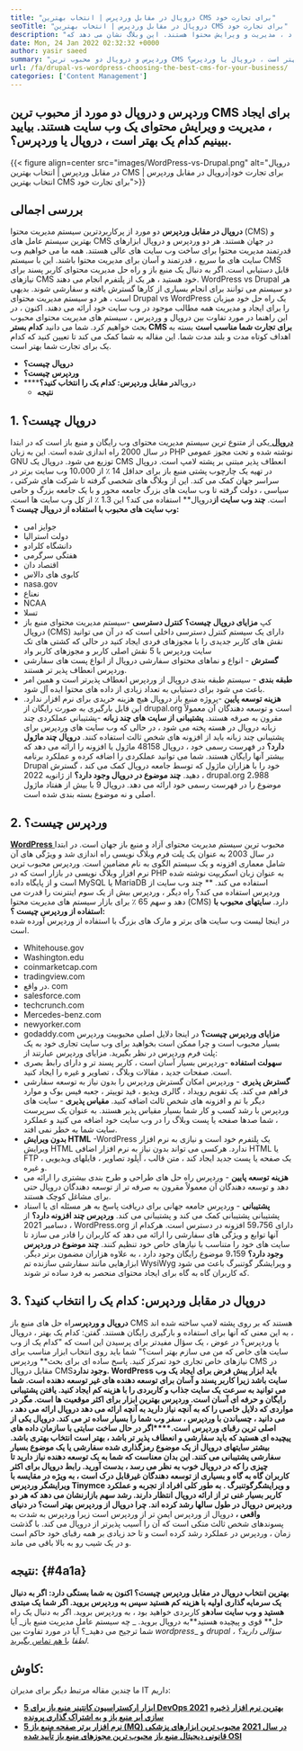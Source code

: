 ```yaml
---
title: "دروپال در مقابل وردپرس | انتخاب بهترین CMS برای تجارت خود" 
seoTitle: "دروپال در مقابل وردپرس | انتخاب بهترین CMS برای تجارت خود" 
description: "وردپرس و دروپال دو سیستم مدیریت محتوای محبوب برای ایجاد ، مدیریت و ویرایش محتوا هستند. این وبلاگ نشان می دهد که CMS برای تجارت شما بهترین است." 
date: Mon, 24 Jan 2022 02:32:32 +0000
author: yasir saeed
summary: "وردپرس و دروپال دو محبوب ترین CMS برای ایجاد ، مدیریت و ویرایش محتوای یک وب سایت هستند. بیایید ببینیم کدام یک بهتر است ، دروپال یا وردپرس؟." 
url: /fa/drupal-vs-wordpress-choosing-the-best-cms-for-your-business/
categories: ['Content Management']
---
```


## وردپرس و دروپال دو مورد از محبوب ترین CMS برای ایجاد ، مدیریت و ویرایش محتوای یک وب سایت هستند. بیایید ببینیم کدام یک بهتر است ، دروپال یا وردپرس؟.

{{< figure align=center src="images/WordPress-vs-Drupal.png" alt="دروپال در مقابل وردپرس | انتخاب بهترین CMS برای تجارت خود|دروپال در مقابل وردپرس | انتخاب بهترین CMS برای تجارت خود">}}


## بررسی اجمالی
**دروپال در مقابل وردپرس** دو مورد از پرکاربردترین سیستم مدیریت محتوا (CMS) و بهترین سیستم عامل های CMS در جهان هستند. هر دو وردپرس و دروپال ابزارهای قدرتمند مدیریت محتوا برای ساخت وب سایت های عالی هستند. همه ما می خواهیم وب سایت های ما سریع ، قدرتمند و آسان برای مدیریت محتوا باشند. این با سیستم CMS قابل دستیابی است. اگر به دنبال یک منبع باز و راه حل مدیریت محتوای کاربر پسند برای نیازهای CMS خود هستید ، هر یک از پلتفرم انجام می دهند. WordPress vs Drupal هر دو سیستم می توانند برای انجام بسیاری از کارها گسترش یافته و سفارشی شوند.
بدیهی است ، هر دو سیستم مدیریت محتوای Drupal vs WordPress یک راه حل خود میزبان را برای ایجاد و مدیریت همه مطالب موجود در وب سایت خود ارائه می دهند. اکنون ، در این راهنما در مورد تفاوت بین دروپال و وردپرس ، سیستم های مدیریت محتوای محبوب بحث خواهیم کرد. شما می دانید **کدام بستر CMS برای تجارت شما مناسب است** بسته به اهداف کوتاه مدت و بلند مدت شما. این مقاله به شما کمک می کند تا تعیین کنید که کدام یک برای تجارت شما بهتر است.
* **دروپال چیست؟** 
* **وردپرس چیست؟** 
* ****دروپال**در مقابل وردپرس: کدام یک را انتخاب کنید؟** 
  * **نتیجه** 

## **1. دروپال چیست؟** 
[ **دروپال** ][1] یکی از متنوع ترین سیستم مدیریت محتوای وب رایگان و منبع باز است که در ابتدا در سال 2000 راه اندازی شده است. این به زبان PHP نوشته شده و تحت مجوز عمومی GNU توزیع می شود. دروپال یک CMS انعطاف پذیر مبتنی بر پشته لامپ است.
دروپال در تهیه یک چارچوب پشتی منبع باز برای حداقل 14 ٪ از 10،000 وب سایت برتر در سراسر جهان کمک می کند. این از وبلاگ های شخصی گرفته تا شرکت های شرکتی ، سیاسی ، دولت گرفته تا وب سایت های بزرگ جامعه محور و با یک جامعه بزرگ و حامی است.
**چند وب سایت از**دروپال** استفاده می کند؟ این 1.3 ٪ از کل وب سایت ها است.
**وب سایت های محبوب با استفاده از دروپال چیست ؟:**  
  * جوایز امی
  * دولت استرالیا
  * دانشگاه کلرادو
  * هفتگی سرگرمی
  * اقتصاد دان
  * کابوی های دالاس
  * nasa.gov
  * نعناع
  * NCAA
  * تسلا
  * کپ
**مزایای دروپال چیست؟** [][2]
**کنترل دسترسی** -سیستم مدیریت محتوای منبع باز دروپال (CMS) دارای یک سیستم کنترل دسترسی داخلی است که در آن می توانید نقش های کاربر جدیدی را با مجوزهای فردی ایجاد کنید در حالی که کشتی های تک سایت وردپرس با 5 نقش اصلی کاربر و مجوزهای کاربر واد
* **گسترش** - انواع و نماهای محتوای سفارشی دروپال از انواع پست های سفارشی وردپرس انعطاف پذیر تر هستند.
* **طبقه بندی** - سیستم طبقه بندی دروپال از وردپرس انعطاف پذیرتر است و همین امر باعث می شود برای دستیابی به تعداد زیادی از داده های محتوا ایده آل شود.
* **هزینه توسعه پایین** -پروژه منبع باز دروپال هیچ هزینه خریدی برای نرم افزار ندارد. این قابل بارگیری به صورت رایگان از drupal.org است و توسعه دهندگان آن معمولاً مقرون به صرفه هستند.
**پشتیبانی از سایت های چند زبانه** -پشتیبانی عملکردی چند زبانه دروپال در هسته پخته می شود ، در حالی که وب سایت های وردپرس برای پشتیبانی چند زبانه باید از افزونه های شخص ثالث استفاده کنند.
**دروپال چند ماژول دارد؟** در فهرست رسمی خود ، دروپال 48158 ماژول یا افزونه را ارائه می دهد که بیشتر آنها رایگان هستند. شما می توانید عملکردی را اضافه کرده و عملکرد برنامه Drupal خود را با هزاران ماژول که توسط جامعه دروپال کمک می کند ، گسترش دهید.
**چند موضوع در دروپال وجود دارد؟** از ژانویه 2022 ، drupal.org 2،988 موضوع را در فهرست رسمی خود ارائه می دهد. دروپال 9 با بیش از هفتاد ماژول اصلی و نه موضوع بسته بندی شده است.

## 2. وردپرس چیست؟
[ **WordPress** ][3] محبوب ترین سیستم مدیریت محتوای آزاد و منبع باز جهان است. در ابتدا در سال 2003 به عنوان یک پلت فرم وبلاگ نویسی راه اندازی شد و ویژگی های آن شامل معماری افزونه و یک سیستم الگوی به نام مضامین است. وردپرس محبوب ترین نرم افزار وبلاگ نویسی در بازار است که در PHP به عنوان زبان اسکریپت نوشته شده است و از پایگاه داده MySQL یا MariaDB استفاده می کند.
** چند وب سایت از وردپرس استفاده می کند؟ راه دیگر ، وردپرس بیش از یک سوم اینترنت را قدرت می دهد و سهم 65 ٪ برای بازار سیستم های مدیریت محتوا (CMS) دارد.
**سایتهای محبوب با استفاده از وردپرس چیست ؟:**  
در اینجا لیست وب سایت های برتر و مارک های بزرگ با استفاده از وردپرس آورده شده است.
  * Whitehouse.gov
  * Washington.edu
  * coinmarketcap.com
  * tradingview.com
  * در واقع. com
  * salesforce.com
  * techcrunch.com
  * Mercedes-benz.com
  * newyorker.com
  * godaddy.com
**مزایای وردپرس چیست؟** [][4]
در اینجا دلایل اصلی محبوبیت وردپرس بسیار محبوب است و چرا ممکن است بخواهید برای وب سایت تجاری خود به یک پلت فرم وردپرس در نظر بگیرید. مزایای وردپرس عبارتند از:
* **سهولت استفاده** -وردپرس بسیار آسان است ، کاربر پسند تر و دارای رابط بصری است. صفحات جدید ، مقالات وبلاگ ، تصاویر و غیره را ایجاد کنید.
* **گسترش پذیری** - وردپرس امکان گسترش وردپرس را بدون نیاز به توسعه سفارشی فراهم می کند. یک تقویم رویداد ، گالری ویدیو ، فید توییتر ، جعبه فیس بوک و موارد دیگر با تم و افزونه های شخص ثالث اضافه کنید.
**مقیاس پذیری** - سایت های وردپرس با رشد کسب و کار شما بسیار مقیاس پذیر هستند. به عنوان یک سرپرست ، شما صدها صفحه یا پست وبلاگ را در وب سایت خود اضافه می کنید و عملکرد سایت شما به خطر نمی افتد.
* **بدون ویرایش HTML** -WordPress یک پلتفرم خود است و نیازی به نرم افزار ویرایش HTML ندارد. هرکسی می تواند بدون نیاز به نرم افزار اضافی HTML یا FTP ، یک صفحه یا پست جدید ایجاد کند ، متن قالب ، آپلود تصاویر ، فایلهای ویدیویی و غیره.
* **هزینه توسعه پایین** - وردپرس راه حل های طراحی و طرح بندی بیشتری را ارائه می دهد و توسعه دهندگان آن معمولاً مقرون به صرفه تر از توسعه دهندگان دروپال حتی برای مشاغل کوچک هستند.
* **پشتیبانی** - وردپرس جامعه جهانی برای دریافت پاسخ به هر مسئله ای یا اسناد پشتیبانی پشتیبانی کمک می کند و پشتیبانی می کند. [][5]
**وردپرس چند افزونه دارد؟** از دسامبر 2021 ، WordPress.org دارای 59،756 افزونه در دسترس است. هرکدام از آنها توابع و ویژگی های سفارشی را ارائه می دهد که کاربران را قادر می سازد تا سایت های خود را متناسب با نیازهای خاص خود تنظیم کنند.
**چند موضوع در وردپرس وجود دارد؟** 9،159 موضوع رایگان وجود دارد ، به علاوه هزاران مضمون برتر دیگر. ابزارهایی مانند سفارشی سازنده تم WysiWyg و ویرایشگر گوتنبرگ باعث می شود که کاربران گاه به گاه برای ایجاد محتوای منحصر به فرد ساده تر شوند.

## 3. دروپال در مقابل وردپرس: کدام یک را انتخاب کنید؟
**دروپال و وردپرس**راه حل های منبع باز CMS هستند که بر روی پشته لامپ ساخته شده اند ، به این معنی که آنها برای استفاده و بارگیری رایگان هستند. گفتن: کدام یک بهتر ، دروپال یا وردپرس؟ در عوض ، یک سؤال مفیدتر برای پرسیدن این است که "کدام یک از وب سایت های خاص که من می سازم بهتر است؟" شما باید روی انتخاب ابزار مناسب برای نیازهای خاص تجاری خود تمرکز کنید. پاسخ ساده ای برای بحث** وردپرس CMS در مقابل دروپال CMS**وجود ندارد.
**WordPress** باید ابزار پیش فرض برای ایجاد یک وب سایت باشد زیرا کاربر پسند و آسان برای توسعه دهنده های غیر توسعه دهنده است. شما می توانید به سرعت یک سایت جذاب و کاربردی را با هزینه کم ایجاد کنید. یافتن پشتیبانی رایگان و حرفه ای آسان است. وردپرس بهترین ابزار برای اکثر موقعیت ها است. مگر در مواردی که دلایل خاصی را که به آنچه نیاز دارید به آنچه ارائه می دهد دروپال ارائه می دهد ، می دانید ، چسباندن با وردپرس ، سفر وب شما را بسیار ساده تر می کند.
**دروپال **یکی از اصلی ترین رقبای وردپرس است.****اگر در حال ساخت سایتی با سازمان داده های پیچیده ای هستید که باید سفارشی و انعطاف پذیر تر باشد ، بهتر است انتخاب بهتری باشد. بیشتر سایتهای دروپال از یک موضوع رمزگذاری شده سفارشی یا یک موضوع بسیار سفارشی پشتیبانی می کنند. این بدان معناست که شما به یک توسعه دهنده نیاز دارید تا چیزی را که در دروپال خوب به نظر می رسد ، بدست آورید. رابط دروپال برای اکثر کاربران گاه به گاه و بسیاری از توسعه دهندگان غیرقابل درک است ، به ویژه در مقایسه با ویرایشگر وردپرس **Tinymce** و ویرایشگر**گوتنبرگ** . به طور کلی افراد از تجربه و عملکرد کاربر بسیار غنی تر از ارائه دروپال انتظار دارند.
**رشد سهم بازار**نشان می دهد که هر دو وردپرس دروپال در طول سالها رشد کرده اند. چرا دروپال از وردپرس بهتر است؟ در دنیای واقعی ،** دروپال از وردپرس ایمن تر از وردپرس است زیرا وردپرس به شدت به پسوندهای شخص ثالث متکی است که آن را آسیب پذیرتر از دروپال می کند. با گذشت زمان ، وردپرس در عملکرد رشد کرده است و تا حد زیادی بر همه رقبای خود حاکم است و در یک شیب رو به بالا باقی می ماند.

## نتیجه: {#4a1a}

**بهترین انتخاب **دروپال** در مقابل وردپرس چیست؟ **اکنون به شما بستگی دارد: اگر به دنبال یک سرمایه گذاری اولیه** با هزینه کم هستید **سپس به وردپرس بروید. اگر شما یک مبتدی** هستید و وب سایت ساده**و کاربردی خواهید بود ، به وردپرس بروید. اگر به دنبال یک راه حل** قوی و پیچیده هستید**به دروپال بروید.
_ چه سیستم عامل مدیریت منبع باز_ آیا شما ترجیح می دهید_؟ آیا در مورد تفاوت بین _wordpress__ و _drupal سؤالی دارید؟ ، لطفا_ [با هم تماس بگیرید][6].

## کاوش:
ما چندین مقاله مرتبط دیگر برای مدیران IT داریم:
* **[5 ابزار ارکستراسیون کانتینر منبع باز برای DevOps 2021][7]** 
**[بهترین نرم افزار ذخیره سازی ابر منبع باز و به اشتراک گذاری پرونده][8]**
* **[5 نرم افزار برتر صفحه منبع باز (MQ) در سال 2021][9]** 
**[محبوب ترین ابزارهای پزشکی قانونی دیجیتال منبع باز][10]**
**[محبوب ترین مجوزهای منبع باز تأیید شده OSI][11]**



[1]: https://www.drupal.org/
[2]: https://kinsta.com/blog/wordpress-vs-drupal/#drupal-advantages
[3]: https://wordpress.org/
[4]: https://kinsta.com/blog/wordpress-vs-drupal/#wordpress-advantages
[5]: https://kinsta.com/blog/wordpress-vs-drupal/#how-many-plugins-and-themes-does-wordpress-have
[6]: mailto:yasir.saeed@aspose.com
[7]: https://blog.containerize.com/devops/top-5-open-source-container-orchestration-tools-for-devops-in-2021/
[8]: https://products.containerize.com/backup-and-sync/
[9]: https://blog.containerize.com/message-queue-software/top-5-open-source-message-queue-software-in-2021/
[10]: https://blog.containerize.com/digital-forensic-tools/top-5-open-source-digital-forensic-tools-in-2021/
[11]: https://blog.containerize.com/licenses-standards/top-5-most-popular-osi-approved-open-source-licenses-of-2021/
